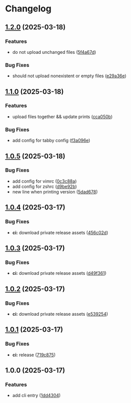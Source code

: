 # Changelog

## [1.2.0](https://github.com/GloryWong/updown/compare/v1.1.0...v1.2.0) (2025-03-18)


### Features

* do not upload unchanged files ([5f4a67d](https://github.com/GloryWong/updown/commit/5f4a67d81aaadd7278683ede2d81c996c15e76cb))


### Bug Fixes

* should not upload nonexistent or empty files ([e29a36e](https://github.com/GloryWong/updown/commit/e29a36e12a34a8be8b3f019809b7cc6fa04c7ee6))

## [1.1.0](https://github.com/GloryWong/updown/compare/v1.0.5...v1.1.0) (2025-03-18)


### Features

* upload files together && update prints ([cca050b](https://github.com/GloryWong/updown/commit/cca050b6d263532740ff445dc7ddca0cd1444fdb))


### Bug Fixes

* add config for tabby config ([f3a096e](https://github.com/GloryWong/updown/commit/f3a096e1e9232d7cd2093a8ad228b8a2bbed1795))

## [1.0.5](https://github.com/GloryWong/updown/compare/v1.0.4...v1.0.5) (2025-03-18)


### Bug Fixes

* add config for vimrc ([0c3c88a](https://github.com/GloryWong/updown/commit/0c3c88ae56ac04923f98b688c3a7fe2612a12c00))
* add config for zshrc ([d9be92b](https://github.com/GloryWong/updown/commit/d9be92bd11738e73cbd26e21db246891e20c5c4f))
* new line when printing version ([5dad678](https://github.com/GloryWong/updown/commit/5dad6781f327889014a3b731d7b99832d704a182))

## [1.0.4](https://github.com/GloryWong/updown/compare/v1.0.3...v1.0.4) (2025-03-17)


### Bug Fixes

* **ci:** download private release assets ([456c02d](https://github.com/GloryWong/updown/commit/456c02deda11e2a9467053109e67c3530a7025d5))

## [1.0.3](https://github.com/GloryWong/updown/compare/v1.0.2...v1.0.3) (2025-03-17)


### Bug Fixes

* **ci:** download private release assets ([d49f361](https://github.com/GloryWong/updown/commit/d49f361257670c083ece869cdf75523368b8aa57))

## [1.0.2](https://github.com/GloryWong/updown/compare/v1.0.1...v1.0.2) (2025-03-17)


### Bug Fixes

* **ci:** download private release assets ([e539254](https://github.com/GloryWong/updown/commit/e5392547634bf9afad7bbcd05fd8b1884e9480bc))

## [1.0.1](https://github.com/GloryWong/updown/compare/v1.0.0...v1.0.1) (2025-03-17)


### Bug Fixes

* **ci:** release ([719c875](https://github.com/GloryWong/updown/commit/719c875f6c5265d86f040f98757a40877bdf3816))

## 1.0.0 (2025-03-17)


### Features

* add cli entry ([1dd4304](https://github.com/GloryWong/updown/commit/1dd43048bec17823413fa96edcbc1fb388d48241))
